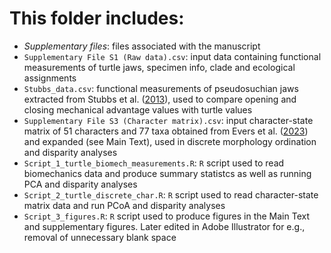 # This folder includes:

- *Supplementary files*: files associated with the manuscript
- `Supplementary File S1 (Raw data).csv`: input data containing functional measurements of turtle jaws, specimen info, clade and ecological assignments
- `Stubbs_data.csv`: functional measurements of pseudosuchian jaws extracted from Stubbs et al. ([2013](https://doi.org/10.1098/rspb.2013.1940)), used to compare opening and closing mechanical advantage values with turtle values
- `Supplementary File S3 (Character matrix).csv`: input character-state matrix of 51 characters and 77 taxa obtained from Evers et al. ([2023](https://doi.org/10.1002/ar.25037)) and expanded (see Main Text), used in discrete morphology ordination and disparity analyses
- `Script_1_turtle_biomech_measurements.R`: `R` script used to read biomechanics data and produce summary statistcs as well as running PCA and disparity analyses
- `Script_2_turtle_discrete_char.R`: `R` script used to read character-state matrix data and run PCoA and disparity analyses
- `Script_3_figures.R`: `R` script used to produce figures in the Main Text and supplementary figures. Later edited in Adobe Illustrator for e.g., removal of unnecessary blank space